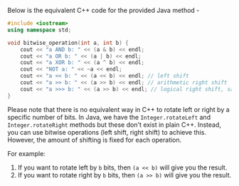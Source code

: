  Below is the equivalent C++ code for the provided Java method -

```cpp
#include <iostream>
using namespace std;

void bitwise_operation(int a, int b) {
    cout << "a AND b: " << (a & b) << endl;
    cout << "a OR b: " << (a | b) << endl;
    cout << "a XOR b: " << (a ^ b) << endl;
    cout << "NOT a: " << ~a << endl;
    cout << "a << b: " << (a << b) << endl; // left shift
    cout << "a >> b: " << (a >> b) << endl; // arithmetic right shift
    cout << "a >>> b: " << (a >> b) << endl; // logical right shift, same as arithmetic right
}
```
Please note that there is no equivalent way in C++ to rotate left or right by a specific number of bits. In Java, we have the `Integer.rotateLeft` and `Integer.rotateRight` methods but these don't exist in plain C++. Instead, you can use bitwise operations (left shift, right shift) to achieve this. However, the amount of shifting is fixed for each operation. 

For example:
1. If you want to rotate left by `b` bits, then `(a << b)` will give you the result.
2. If you want to rotate right by `b` bits, then `(a >> b)` will give you the result.
